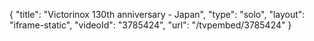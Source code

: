 {
    "title": "Victorinox 130th anniversary - Japan",
    "type": "solo",
    "layout": "iframe-static",
    "videoId": "3785424",
    "url": "\/tvpembed\/3785424"
}